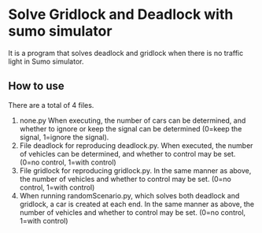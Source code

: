 # Solve Gridlock and Deadlock with sumo simulator

It is a program that solves deadlock and gridlock when there is no traffic light in Sumo simulator.

## How to use

There are a total of 4 files.

1. none.py When executing, the number of cars can be determined, and whether to ignore or keep the signal can be determined (0=keep the signal, 1=ignore the signal).
2. File deadlock for reproducing deadlock.py. When executed, the number of vehicles can be determined, and whether to control may be set. (0=no control, 1=with control)
3. File gridlock for reproducing gridlock.py. In the same manner as above, the number of vehicles and whether to control may be set. (0=no control, 1=with control)
4. When running randomScenario.py, which solves both deadlock and gridlock, a car is created at each end. In the same manner as above, the number of vehicles and whether to control may be set. (0=no control, 1=with control)
